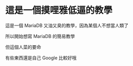 # 這是一個摸哩雅低逼的教學

這是一個 MariaDB 又油又臭的教學，因為某個人不想當人類了

所以開始想寫 MariaDB 的簡易教學

但這個人菜的要命

有些東西還是自己 Google 比較好哦
